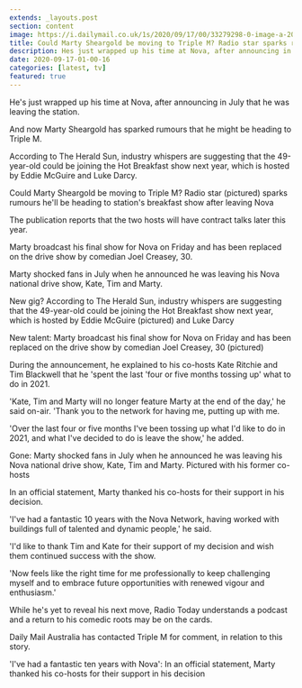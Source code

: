 ```yaml
---
extends: _layouts.post
section: content
image: https://i.dailymail.co.uk/1s/2020/09/17/00/33279298-0-image-a-20_1600300398714.jpg 
title: Could Marty Sheargold be moving to Triple M? Radio star sparks rumours after leaving Nova 
description: Hes just wrapped up his time at Nova, after announcing in July that he was leaving the station.  
date: 2020-09-17-01-00-16 
categories: [latest, tv] 
featured: true 
--- 
```

He's just wrapped up his time at Nova, after announcing in July that he was leaving the station. 

And now Marty Sheargold has sparked rumours that he might be heading to Triple M. 

According to The Herald Sun, industry whispers are suggesting that the 49-year-old could be joining the Hot Breakfast show next year, which is hosted by Eddie McGuire and Luke Darcy. 

Could Marty Sheargold be moving to Triple M? Radio star (pictured) sparks rumours he'll be heading to station's breakfast show after leaving Nova

The publication reports that the two hosts will have contract talks later this year. 

Marty broadcast his final show for Nova on Friday and has been replaced on the drive show by comedian Joel Creasey, 30. 

Marty shocked fans in July when he announced he was leaving his Nova national drive show, Kate, Tim and Marty.

New gig? According to The Herald Sun, industry whispers are suggesting that the 49-year-old could be joining the Hot Breakfast show next year, which is hosted by Eddie McGuire (pictured) and Luke Darcy

New talent: Marty broadcast his final show for Nova on Friday and has been replaced on the drive show by comedian Joel Creasey, 30 (pictured)

During the announcement, he explained to his co-hosts Kate Ritchie and Tim Blackwell that he 'spent the last 'four or five months tossing up' what to do in 2021.

'Kate, Tim and Marty will no longer feature Marty at the end of the day,' he said on-air. 'Thank you to the network for having me, putting up with me.

'Over the last four or five months I've been tossing up what I'd like to do in 2021, and what I've decided to do is leave the show,' he added. 

Gone: Marty shocked fans in July when he announced he was leaving his Nova national drive show, Kate, Tim and Marty. Pictured with his former co-hosts

In an official statement, Marty thanked his co-hosts for their support in his decision.

'I've had a fantastic 10 years with the Nova Network, having worked with buildings full of talented and dynamic people,' he said.

'I'd like to thank Tim and Kate for their support of my decision and wish them continued success with the show.

'Now feels like the right time for me professionally to keep challenging myself and to embrace future opportunities with renewed vigour and enthusiasm.'

While he's yet to reveal his next move, Radio Today understands a podcast and a return to his comedic roots may be on the cards.  

Daily Mail Australia has contacted Triple M for comment, in relation to this story. 

'I've had a fantastic ten years with Nova': In an official statement, Marty thanked his co-hosts for their support in his decision


